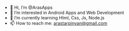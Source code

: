 - 👋 Hi, I’m @ArasApps
- 👀 I’m interested in Android Apps and Web Development
- 🌱 I’m currently learning Html, Css, Js, Node.js
- 📫 How to reach me: arastarpinyan@gmail.com

<!---
ArasApps/ArasApps is a ✨ special ✨ repository because its `README.md` (this file) appears on your GitHub profile.
You can click the Preview link to take a look at your changes.
--->
